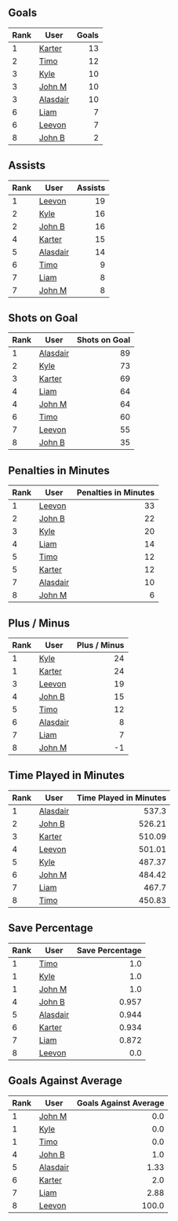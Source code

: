 ## Goals
| Rank | User | Goals |
| :--- | ---- | ---------: |
| 1 | [Karter](https://github.com/llevasseur/fantasy-hockey-league/blob/main/ROSTERS.md#Karter) |  13 |
| 2 | [Timo](https://github.com/llevasseur/fantasy-hockey-league/blob/main/ROSTERS.md#Timo) |  12 |
| 3 | [Kyle](https://github.com/llevasseur/fantasy-hockey-league/blob/main/ROSTERS.md#Kyle) |  10 |
| 3 | [John M](https://github.com/llevasseur/fantasy-hockey-league/blob/main/ROSTERS.md#John-M) |  10 |
| 3 | [Alasdair](https://github.com/llevasseur/fantasy-hockey-league/blob/main/ROSTERS.md#Alasdair) |  10 |
| 6 | [Liam](https://github.com/llevasseur/fantasy-hockey-league/blob/main/ROSTERS.md#Liam) |  7 |
| 6 | [Leevon](https://github.com/llevasseur/fantasy-hockey-league/blob/main/ROSTERS.md#Leevon) |  7 |
| 8 | [John B](https://github.com/llevasseur/fantasy-hockey-league/blob/main/ROSTERS.md#John-B) |  2 |
## Assists
| Rank | User | Assists |
| :--- | ---- | ---------: |
| 1 | [Leevon](https://github.com/llevasseur/fantasy-hockey-league/blob/main/ROSTERS.md#Leevon) |  19 |
| 2 | [Kyle](https://github.com/llevasseur/fantasy-hockey-league/blob/main/ROSTERS.md#Kyle) |  16 |
| 2 | [John B](https://github.com/llevasseur/fantasy-hockey-league/blob/main/ROSTERS.md#John-B) |  16 |
| 4 | [Karter](https://github.com/llevasseur/fantasy-hockey-league/blob/main/ROSTERS.md#Karter) |  15 |
| 5 | [Alasdair](https://github.com/llevasseur/fantasy-hockey-league/blob/main/ROSTERS.md#Alasdair) |  14 |
| 6 | [Timo](https://github.com/llevasseur/fantasy-hockey-league/blob/main/ROSTERS.md#Timo) |  9 |
| 7 | [Liam](https://github.com/llevasseur/fantasy-hockey-league/blob/main/ROSTERS.md#Liam) |  8 |
| 7 | [John M](https://github.com/llevasseur/fantasy-hockey-league/blob/main/ROSTERS.md#John-M) |  8 |
## Shots on Goal
| Rank | User | Shots on Goal |
| :--- | ---- | ---------: |
| 1 | [Alasdair](https://github.com/llevasseur/fantasy-hockey-league/blob/main/ROSTERS.md#Alasdair) |  89 |
| 2 | [Kyle](https://github.com/llevasseur/fantasy-hockey-league/blob/main/ROSTERS.md#Kyle) |  73 |
| 3 | [Karter](https://github.com/llevasseur/fantasy-hockey-league/blob/main/ROSTERS.md#Karter) |  69 |
| 4 | [Liam](https://github.com/llevasseur/fantasy-hockey-league/blob/main/ROSTERS.md#Liam) |  64 |
| 4 | [John M](https://github.com/llevasseur/fantasy-hockey-league/blob/main/ROSTERS.md#John-M) |  64 |
| 6 | [Timo](https://github.com/llevasseur/fantasy-hockey-league/blob/main/ROSTERS.md#Timo) |  60 |
| 7 | [Leevon](https://github.com/llevasseur/fantasy-hockey-league/blob/main/ROSTERS.md#Leevon) |  55 |
| 8 | [John B](https://github.com/llevasseur/fantasy-hockey-league/blob/main/ROSTERS.md#John-B) |  35 |
## Penalties in Minutes
| Rank | User | Penalties in Minutes |
| :--- | ---- | ---------: |
| 1 | [Leevon](https://github.com/llevasseur/fantasy-hockey-league/blob/main/ROSTERS.md#Leevon) |  33 |
| 2 | [John B](https://github.com/llevasseur/fantasy-hockey-league/blob/main/ROSTERS.md#John-B) |  22 |
| 3 | [Kyle](https://github.com/llevasseur/fantasy-hockey-league/blob/main/ROSTERS.md#Kyle) |  20 |
| 4 | [Liam](https://github.com/llevasseur/fantasy-hockey-league/blob/main/ROSTERS.md#Liam) |  14 |
| 5 | [Timo](https://github.com/llevasseur/fantasy-hockey-league/blob/main/ROSTERS.md#Timo) |  12 |
| 5 | [Karter](https://github.com/llevasseur/fantasy-hockey-league/blob/main/ROSTERS.md#Karter) |  12 |
| 7 | [Alasdair](https://github.com/llevasseur/fantasy-hockey-league/blob/main/ROSTERS.md#Alasdair) |  10 |
| 8 | [John M](https://github.com/llevasseur/fantasy-hockey-league/blob/main/ROSTERS.md#John-M) |  6 |
## Plus / Minus
| Rank | User | Plus / Minus |
| :--- | ---- | ---------: |
| 1 | [Kyle](https://github.com/llevasseur/fantasy-hockey-league/blob/main/ROSTERS.md#Kyle) |  24 |
| 1 | [Karter](https://github.com/llevasseur/fantasy-hockey-league/blob/main/ROSTERS.md#Karter) |  24 |
| 3 | [Leevon](https://github.com/llevasseur/fantasy-hockey-league/blob/main/ROSTERS.md#Leevon) |  19 |
| 4 | [John B](https://github.com/llevasseur/fantasy-hockey-league/blob/main/ROSTERS.md#John-B) |  15 |
| 5 | [Timo](https://github.com/llevasseur/fantasy-hockey-league/blob/main/ROSTERS.md#Timo) |  12 |
| 6 | [Alasdair](https://github.com/llevasseur/fantasy-hockey-league/blob/main/ROSTERS.md#Alasdair) |  8 |
| 7 | [Liam](https://github.com/llevasseur/fantasy-hockey-league/blob/main/ROSTERS.md#Liam) |  7 |
| 8 | [John M](https://github.com/llevasseur/fantasy-hockey-league/blob/main/ROSTERS.md#John-M) |  -1 |
## Time Played in Minutes
| Rank | User | Time Played in Minutes |
| :--- | ---- | ---------: |
| 1 | [Alasdair](https://github.com/llevasseur/fantasy-hockey-league/blob/main/ROSTERS.md#Alasdair) |  537.3 |
| 2 | [John B](https://github.com/llevasseur/fantasy-hockey-league/blob/main/ROSTERS.md#John-B) |  526.21 |
| 3 | [Karter](https://github.com/llevasseur/fantasy-hockey-league/blob/main/ROSTERS.md#Karter) |  510.09 |
| 4 | [Leevon](https://github.com/llevasseur/fantasy-hockey-league/blob/main/ROSTERS.md#Leevon) |  501.01 |
| 5 | [Kyle](https://github.com/llevasseur/fantasy-hockey-league/blob/main/ROSTERS.md#Kyle) |  487.37 |
| 6 | [John M](https://github.com/llevasseur/fantasy-hockey-league/blob/main/ROSTERS.md#John-M) |  484.42 |
| 7 | [Liam](https://github.com/llevasseur/fantasy-hockey-league/blob/main/ROSTERS.md#Liam) |  467.7 |
| 8 | [Timo](https://github.com/llevasseur/fantasy-hockey-league/blob/main/ROSTERS.md#Timo) |  450.83 |
## Save Percentage
| Rank | User | Save Percentage |
| :--- | ---- | ---------: |
| 1 | [Timo](https://github.com/llevasseur/fantasy-hockey-league/blob/main/ROSTERS.md#Timo) |  1.0 |
| 1 | [Kyle](https://github.com/llevasseur/fantasy-hockey-league/blob/main/ROSTERS.md#Kyle) |  1.0 |
| 1 | [John M](https://github.com/llevasseur/fantasy-hockey-league/blob/main/ROSTERS.md#John-M) |  1.0 |
| 4 | [John B](https://github.com/llevasseur/fantasy-hockey-league/blob/main/ROSTERS.md#John-B) |  0.957 |
| 5 | [Alasdair](https://github.com/llevasseur/fantasy-hockey-league/blob/main/ROSTERS.md#Alasdair) |  0.944 |
| 6 | [Karter](https://github.com/llevasseur/fantasy-hockey-league/blob/main/ROSTERS.md#Karter) |  0.934 |
| 7 | [Liam](https://github.com/llevasseur/fantasy-hockey-league/blob/main/ROSTERS.md#Liam) |  0.872 |
| 8 | [Leevon](https://github.com/llevasseur/fantasy-hockey-league/blob/main/ROSTERS.md#Leevon) |  0.0 |
## Goals Against Average
| Rank | User | Goals Against Average |
| :--- | ---- | ---------: |
| 1 | [John M](https://github.com/llevasseur/fantasy-hockey-league/blob/main/ROSTERS.md#John-M) |  0.0 |
| 1 | [Kyle](https://github.com/llevasseur/fantasy-hockey-league/blob/main/ROSTERS.md#Kyle) |  0.0 |
| 1 | [Timo](https://github.com/llevasseur/fantasy-hockey-league/blob/main/ROSTERS.md#Timo) |  0.0 |
| 4 | [John B](https://github.com/llevasseur/fantasy-hockey-league/blob/main/ROSTERS.md#John-B) |  1.0 |
| 5 | [Alasdair](https://github.com/llevasseur/fantasy-hockey-league/blob/main/ROSTERS.md#Alasdair) |  1.33 |
| 6 | [Karter](https://github.com/llevasseur/fantasy-hockey-league/blob/main/ROSTERS.md#Karter) |  2.0 |
| 7 | [Liam](https://github.com/llevasseur/fantasy-hockey-league/blob/main/ROSTERS.md#Liam) |  2.88 |
| 8 | [Leevon](https://github.com/llevasseur/fantasy-hockey-league/blob/main/ROSTERS.md#Leevon) |  100.0 |
